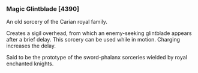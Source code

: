 ### Magic Glintblade [4390]

An old sorcery of the Carian royal family.

Creates a sigil overhead, from which an enemy-seeking glintblade appears after a brief delay. This sorcery can be used while in motion. Charging increases the delay.

Said to be the prototype of the sword-phalanx sorceries wielded by royal enchanted knights.